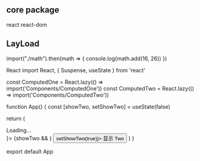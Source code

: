 ## core package

react react-dom

## LayLoad

import("./math").then(math => {
console.log(math.add(16, 26))
})

React
import React, { Suspense, useState } from 'react'

const ComputedOne = React.lazy(() => import('Components/ComputedOne'))
const ComputedTwo = React.lazy(() => import('Components/ComputedTwo'))

function App() {
const [showTwo, setShowTwo] = useState<boolean>(false)

return (
<div className='app'>
<Suspense fallback={<div>Loading...</div>}>
<ComputedOne a={1} b={2} />
{showTwo && <ComputedTwo a={3} b={4} />}
<button type='button' onClick={() => setShowTwo(true)}>
显示 Two
</button>
</Suspense>
</div>
)
}

export default App
